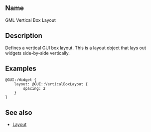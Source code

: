 ## Name

GML Vertical Box Layout

## Description

Defines a vertical GUI box layout. This is a layout object that lays out widgets side-by-side vertically.

## Examples

```gml
@GUI::Widget {
    layout: @GUI::VerticalBoxLayout {
        spacing: 2
    }
}
```

## See also

-   [Layout](help://man/5/GML/Layout)
